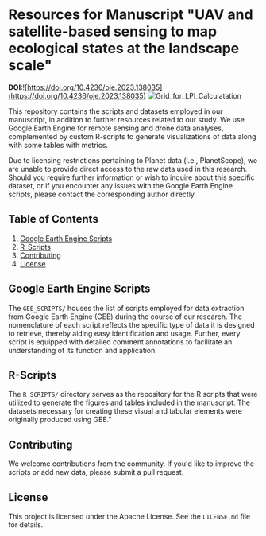 # Resources for Manuscript "UAV and satellite-based sensing to map ecological states at the landscape scale"
**DOI**:![https://doi.org/10.4236/oje.2023.138035](https://doi.org/10.4236/oje.2023.138035)
![Grid_for_LPI_Calculatation](https://github.com/gponce-ars/esmap/assets/20215136/5188dd2d-81f0-47ba-8e40-3bc60f086b1f)

This repository contains the scripts and datasets employed in our manuscript, in addition to further resources related to our study. We use Google Earth Engine for remote sensing and drone data analyses, complemented by custom R-scripts to generate visualizations of data along with some tables with metrics. 

Due to licensing restrictions pertaining to Planet data (i.e., PlanetScope), we are unable to provide direct access to the raw data used in this research. Should you require further information or wish to inquire about this specific dataset, or if you encounter any issues with the Google Earth Engine scripts, please contact the corresponding author directly.

## Table of Contents

1. [Google Earth Engine Scripts](#google-earth-engine-scripts)
2. [R-Scripts](#r-scripts)
3. [Contributing](#contributing)
4. [License](#license)

## Google Earth Engine Scripts

The `GEE_SCRIPTS/`  houses the list of scripts employed for data extraction from Google Earth Engine (GEE) during the course of our research. The nomenclature of each script reflects the specific type of data it is designed to retrieve, thereby aiding easy identification and usage. Further, every script is equipped with detailed comment annotations to facilitate an understanding of its function and application.

## R-Scripts

The `R_SCRIPTS/` directory serves as the repository for the R scripts that were utilized to generate the figures and tables included in the manuscript. The datasets necessary for creating these visual and tabular elements were originally produced using GEE."

## Contributing

We welcome contributions from the community. If you'd like to improve the scripts or add new data, please submit a pull request.

## License

This project is licensed under the Apache License. See the `LICENSE.md` file for details.
